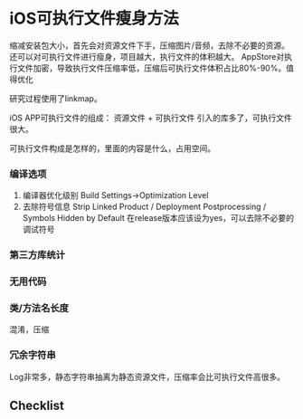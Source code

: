 # iOS可执行文件瘦身方法

缩减安装包大小，首先会对资源文件下手，压缩图片/音频，去除不必要的资源。
还可以对可执行文件进行瘦身，项目越大，执行文件的体积越大。
AppStore对执行文件加密，导致执行文件压缩率低，压缩后可执行文件体积占比80%-90%。值得优化

研究过程使用了linkmap。

iOS APP可执行文件的组成：
资源文件 + 可执行文件 
引入的库多了，可执行文件很大。

可执行文件构成是怎样的，里面的内容是什么，占用空间。

### 编译选项
1. 编译器优化级别
Build Settings->Optimization Level
2. 去除符号信息
Strip Linked Product / Deployment Postprocessing / Symbols Hidden by Default 在release版本应该设为yes，可以去除不必要的调试符号

### 第三方库统计

### 无用代码

### 类/方法名长度
混淆，压缩

### 冗余字符串
Log非常多，静态字符串抽离为静态资源文件，压缩率会比可执行文件高很多。

## Checklist

